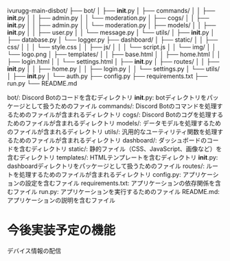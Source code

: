 ivurugg-main-disbot/
├── bot/
│   ├── __init__.py
│   ├── commands/
│   │   ├── __init__.py
│   │   ├── admin.py
│   │   └── moderation.py
│   ├── cogs/
│   │   ├── __init__.py
│   │   ├── admin.py
│   │   └── moderation.py
│   ├── models/
│   │   ├── __init__.py
│   │   ├── user.py
│   │   └── message.py
│   └── utils/
│       ├── __init__.py
│       ├── database.py
│       └── logger.py
├── dashboard/
│   ├── static/
│   │   ├── css/
│   │   │   └── style.css
│   │   ├── js/
│   │   │   └── script.js
│   │   └── img/
│   │       └── logo.png
│   ├── templates/
│   │   ├── base.html
│   │   ├── home.html
│   │   ├── login.html
│   │   └── settings.html
│   ├── __init__.py
│   ├── routes/
│   │   ├── __init__.py
│   │   ├── home.py
│   │   ├── login.py
│   │   └── settings.py
│   └── utils/
│       ├── __init__.py
│       └── auth.py
├── config.py
├── requirements.txt
├── run.py
└── README.md

bot/: Discord Botのコードを含むディレクトリ
__init__.py: botディレクトリをパッケージとして扱うためのファイル
commands/: Discord Botのコマンドを処理するためのファイルが含まれるディレクトリ
cogs/: Discord Botのコグを処理するためのファイルが含まれるディレクトリ
models/: データモデルを処理するためのファイルが含まれるディレクトリ
utils/: 汎用的なユーティリティ関数を処理するためのファイルが含まれるディレクトリ
dashboard/: ダッシュボードのコードを含むディレクトリ
static/: 静的ファイル（CSS、JavaScript、画像など）を含むディレクトリ
templates/: HTMLテンプレートを含むディレクトリ
__init__.py: dashboardディレクトリをパッケージとして扱うためのファイル
routes/: ルートを処理するためのファイルが含まれるディレクトリ
config.py: アプリケーションの設定を含むファイル
requirements.txt: アプリケーションの依存関係を含むファイル
run.py: アプリケーションを実行するためのファイル
README.md: アプリケーションの説明を含むファイル

# 今後実装予定の機能
デバイス情報の配信